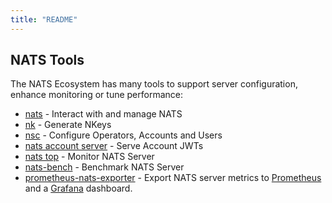 ```yaml
---
title: "README"
---
```

## NATS Tools

The NATS Ecosystem has many tools to support server configuration, enhance monitoring or tune performance:

- [nats](nats_tools/natscli.md) - Interact with and manage NATS
- [nk](nats_tools/nk.md) - Generate NKeys
- [nsc](nats_tools/nsc/README.md) - Configure Operators, Accounts and Users
- [nats account server](nats_tools/nas/README.md) - Serve Account JWTs
- [nats top](nats_tools/nats_top/README.md) - Monitor NATS Server
- [nats-bench](nats_tools/natsbench.md) - Benchmark NATS Server
- [prometheus-nats-exporter](https://github.com/nats-io/prometheus-nats-exporter) - Export NATS server metrics to [Prometheus](https://prometheus.io/) and a [Grafana](https://grafana.com) dashboard.
